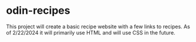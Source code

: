 # odin-recipes
This project will create a basic recipe website with a few links to recipes. As of 2/22/2024 it will primarily use HTML and will use CSS in the future.

